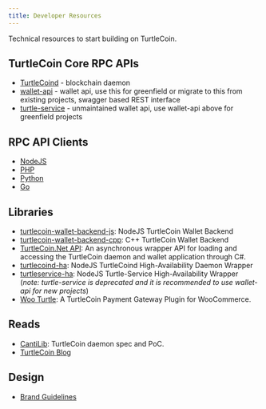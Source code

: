 ```yaml
---
title: Developer Resources
---
```


Technical resources to start building on TurtleCoin.

## TurtleCoin Core RPC APIs

* [TurtleCoind](https://api-docs.turtlecoin.lol/#daemon-json-rpc-api) - blockchain daemon 
* [wallet-api](https://turtlecoin.github.io/wallet-api-docs/) - wallet api, use this for greenfield or migrate to this from existing projects, swagger based REST interface
* [turtle-service](https://api-docs.turtlecoin.lol/#wallet-rpc-api) - unmaintained wallet api, use wallet-api above for greenfield projects

## RPC API Clients

* [NodeJS](https://www.npmjs.com/package/turtlecoin-rpc)
* [PHP](https://github.com/turtlecoin/turtlecoin-rpc-php)
* [Python](https://github.com/turtlecoin/turtlecoin-rpc-python)
* [Go](https://github.com/turtlecoin/turtlecoin-rpc-go)

## Libraries

* [turtlecoin-wallet-backend-js](https://github.com/turtlecoin/turtlecoin-wallet-backend-js): NodeJS TurtleCoin Wallet Backend  
* [turtlecoin-wallet-backend-cpp](https://github.com/zpalmtree/turtlecoin-wallet-backend-cpp): C++ TurtleCoin Wallet Backend  
* [TurtleCoin.Net API](https://github.com/turtlecoin/turtlecoin-walletd-csharp): An asynchronous wrapper API for loading and accessing the TurtleCoin daemon and wallet application through C#.  
* [turtlecoind-ha](https://www.npmjs.com/package/turtlecoind-ha): NodeJS TurtleCoind High-Availability Daemon Wrapper  
* [turtleservice-ha](https://www.npmjs.com/package/turtleservice-ha): NodeJS Turtle-Service High-Availability Wrapper  
(*note: turtle-service is deprecated and it is recommended to use wallet-api for new projects*)  
* [Woo Turtle](https://github.com/turtlecoin/woo-turtle): A TurtleCoin Payment Gateway Plugin for WooCommerce.  


## Reads

* [CantiLib](https://github.com/turtlecoin/cs-turtlecoin): TurtleCoin daemon spec and PoC.
* [TurtleCoin Blog](https://blog.turtlecoin.lol)

## Design

* [Brand Guidelines](https://github.com/turtlecoin/brand)
